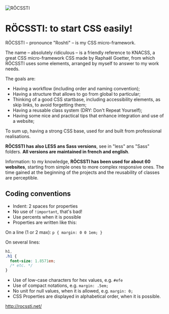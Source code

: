 <img src="http://rocssti.net/layout/images/rocssti_logo.png" alt="RÖCSSTI" />

# RÖCSSTI: to start CSS easily!

RÖCSSTI – pronounce "Roshti" – is my CSS micro-framework.

The name – absolutely ridiculous – is a friendly reference to KNACSS, a great CSS micro-framework CSS made by Raphaël Goetter, from which RÖCSSTI uses some elements, arranged by myself to answer to my work needs.

The goals are:

- Having a workflow (including order and naming convention);
- Having a structure that allows to go from global to particular;
- Thinking of a good CSS startbase, including accessibility elements, as skip links, to avoid forgetting them;
- Having a reusable class system (DRY: Don't Repeat Yourself);
- Having some nice and practical tips that enhance integration and use of a website;
 
To sum up, having a strong CSS base, used for and built from professional realisations.

**RÖCSSTI has also LESS ans Sass versions**, see in "less" ans "Sass" folders. **All versions are maintained in french and english**.

Information: to my knowledge, **RÖCSSTI has been used for about 60 websites**, starting from simple ones to more complex responsive ones. The time gained at the beginning of the projects and the reusability of classes are perceptible.

## Coding conventions

- Indent: 2 spaces for properties
- No use of `!important`, that's bad!
- Use percents when it is possible
- Properties are written like this:

On a line (1 or 2 max): `p { margin: 0 0 1em; }`

On several lines:
```css
h1,
.h1 {
  font-size: 1.8571em;
  /* etc. */
}
```

- Use of low-case characters for hex values, e.g. `#efe`
- Use of compact notations, e.g. `margin: .5em;`
- No unit for null values, when it is allowed, e.g. `margin: 0;`
- CSS Properties are displayed in alphabetical order, when it is possible.

http://rocssti.net/
